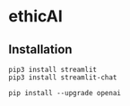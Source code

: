 # ethicAI

## Installation

```
pip3 install streamlit
pip3 install streamlit-chat

pip install --upgrade openai
```
